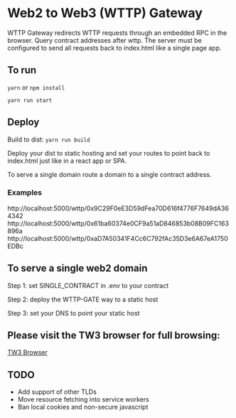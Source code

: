 # Web2 to Web3 (WTTP) Gateway

WTTP Gateway redirects WTTP requests through an embedded RPC in the browser. Query contract addresses after wttp.
The server must be configured to send all requests back to index.html like a single page app.

## To run

`yarn` or `npm install`

`yarn run start`

## Deploy

Build to dist: `yarn run build`

Deploy your dist to static hosting and set your routes to point back to index.html just like in a react app or SPA.

To serve a single domain route a domain to a single contract address.

### Examples

http://localhost:5000/wttp/0x9C29F0eE3D59dFea70D616f4776F7649dA364342
http://localhost:5000/wttp/0x61ba60374e0CF9a51aD846853b08B09FC163896a
http://localhost:5000/wttp/0xaD7A50341F4Cc6C792fAc35D3e6A67eA1750EDBc

## To serve a single web2 domain

Step 1: set SINGLE_CONTRACT in .env to your contract

Step 2: deploy the WTTP-GATE way to a static host

Step 3: set your DNS to point your static host

## Please visit the TW3 browser for full browsing:

[TW3 Browser](https://github.com/TechnicallyWeb3/min-web3)

## TODO

- Add support of other TLDs
- Move resource fetching into service workers
- Ban local cookies and non-secure javascript
